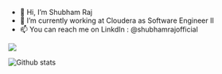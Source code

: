 - 👋 Hi, I’m Shubham Raj
- 🌱 I’m currently working at Cloudera as Software Engineer II
- 📫 You can reach me on LinkdIn : @shubhamrajofficial

<!---
shubhamraj-git/shubhamraj-git is a ✨ special ✨ repository because its `README.md` (this file) appears on your GitHub profile.
You can click the Preview link to take a look at your changes.
--->

[![](https://ossrank.com/widget/886284)](https://ossrank.com/c/886284-shubham-raj)

![Github stats](https://github-readme-stats.vercel.app/api?username=shubhamraj-git&theme=dark&show_icons=true)
